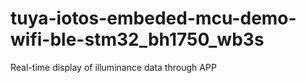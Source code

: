 # tuya-iotos-embeded-mcu-demo-wifi-ble-stm32_bh1750_wb3s
Real-time display of illuminance data through APP

